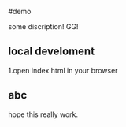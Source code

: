 #demo

some discription!
GG!
## local develoment
1.open index.html in your browser
## abc
hope this really work.